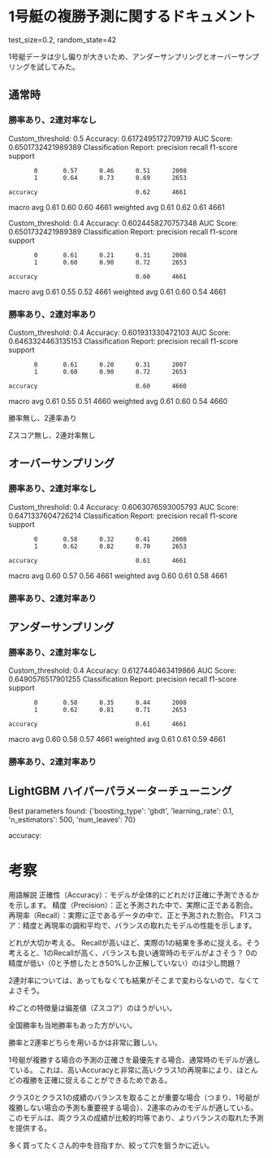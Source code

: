 # 1号艇の複勝予測に関するドキュメント
test_size=0.2, random_state=42

1号艇データは少し偏りが大きいため、アンダーサンプリングとオーバーサンプリングを試してみた。


## 通常時
### 勝率あり、2連対率なし
Custom_threshold: 0.5
Accuracy: 0.6172495172709719
AUC Score: 0.6501732421989389
Classification Report:
              precision    recall  f1-score   support

           0       0.57      0.46      0.51      2008
           1       0.64      0.73      0.69      2653

    accuracy                           0.62      4661
   macro avg       0.61      0.60      0.60      4661
weighted avg       0.61      0.62      0.61      4661

Custom_threshold: 0.4
Accuracy: 0.6024458270757348
AUC Score: 0.6501732421989389
Classification Report:
              precision    recall  f1-score   support

           0       0.61      0.21      0.31      2008
           1       0.60      0.90      0.72      2653

    accuracy                           0.60      4661
   macro avg       0.61      0.55      0.52      4661
weighted avg       0.61      0.60      0.54      4661


### 勝率あり、2連対率あり
Custom_threshold: 0.4
Accuracy: 0.601931330472103
AUC Score: 0.6463324463135153
Classification Report:
              precision    recall  f1-score   support

           0       0.61      0.20      0.31      2007
           1       0.60      0.90      0.72      2653

    accuracy                           0.60      4660
   macro avg       0.61      0.55      0.51      4660
weighted avg       0.61      0.60      0.54      4660


勝率無し、2連率あり



Zスコア無し、2連対率無し




## オーバーサンプリング
### 勝率あり、2連対率なし
Custom_threshold: 0.4
Accuracy: 0.6063076593005793
AUC Score: 0.6471337604726214
Classification Report:
              precision    recall  f1-score   support

           0       0.58      0.32      0.41      2008
           1       0.62      0.82      0.70      2653

    accuracy                           0.61      4661
   macro avg       0.60      0.57      0.56      4661
weighted avg       0.60      0.61      0.58      4661


### 勝率あり、2連対率あり



## アンダーサンプリング
### 勝率あり、2連対率なし
Custom_threshold: 0.4
Accuracy: 0.6127440463419866
AUC Score: 0.6490576517901255
Classification Report:
              precision    recall  f1-score   support

           0       0.58      0.35      0.44      2008
           1       0.62      0.81      0.71      2653

    accuracy                           0.61      4661
   macro avg       0.60      0.58      0.57      4661
weighted avg       0.61      0.61      0.59      4661



### 勝率あり、2連対率あり



## LightGBM ハイパーパラメーターチューニング
Best parameters found: {'boosting_type': 'gbdt', 'learning_rate': 0.1, 'n_estimators': 500, 'num_leaves': 70}

accuracy:


# 考察
用語解説
正確性（Accuracy）：モデルが全体的にどれだけ正確に予測できるかを示します。
精度（Precision）：正と予測された中で、実際に正である割合。
再現率（Recall）：実際に正であるデータの中で、正と予測された割合。
F1スコア：精度と再現率の調和平均で、バランスの取れたモデルの性能を示します。

どれが大切か考える。
Recallが高いほど、実際の1の結果を多めに捉える。そう考えると、1のRecallが高く、バランスも良い通常時のモデルがよさそう？
0の精度が低い（0と予想したとき50%しか正解していない）のは少し問題？

2連対率については、あってもなくても結果がそこまで変わらないので、なくてよさそう。

枠ごとの特徴量は偏差値（Zスコア）のほうがいい。

全国勝率も当地勝率もあった方がいい。


勝率と2連率どちらを用いるかは非常に難しい。

1号艇が複勝する場合の予測の正確さを最優先する場合、通常時のモデルが適している。
これは、高いAccuracyと非常に高いクラス1の再現率により、ほとんどの複勝を正確に捉えることができるためである。

クラス0とクラス1の成績のバランスを取ることが重要な場合（つまり、1号艇が複勝しない場合の予測も重要視する場合）、2連率のみのモデルが適している。
このモデルは、両クラスの成績が比較的均等であり、よりバランスの取れた予測を提供する。

多く買ってたくさん的中を目指すか、絞って穴を狙うかに近い。





